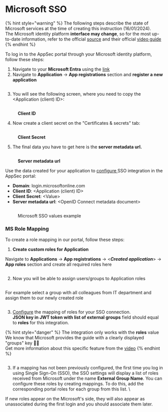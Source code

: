 # Microsoft SSO

{% hint style="warning" %}
The following steps describe the state of Microsoft services at the time of creating this instruction (16/01/2024).\
The Microsoft identity platform **interface may change**, so for the most up-to-date information, refer to the official [source](https://learn.microsoft.com/en-us/entra/identity-platform/scenario-web-app-call-api-overview) and their official [video guide](https://www.youtube.com/watch?v=LRoc-na27l0)
{% endhint %}

To log in to the AppSec portal through your Microsoft identity platform, follow these steps:

1. Navigate to your **Microsoft Entra** using the [link](https://entra.microsoft.com/#view/Microsoft\_AAD\_RegisteredApps/ApplicationsListBlade/quickStartType\~/null/sourceType/Microsoft\_AAD\_IAM)
2. Navigate to **Application** -> **App registrations** section and **register a new** **application**

<figure><img src="../../../.gitbook/assets/micr sso1.png" alt=""><figcaption></figcaption></figure>

3. You will see the following screen, where you need to copy the \<Application (client) ID>:

<figure><img src="../../../.gitbook/assets/micr sso2.jpg" alt=""><figcaption><p><strong>Client ID</strong></p></figcaption></figure>

4. Now create a client secret on the "Certificates & secrets" tab:

<figure><img src="../../../.gitbook/assets/micr sso3.jpg" alt=""><figcaption><p><strong>Client Secret</strong></p></figcaption></figure>

5. The final data you have to get here is the **server metadata url.**

<figure><img src="../../../.gitbook/assets/micr sso metadata1.jpg" alt=""><figcaption><p><strong>Server metadata url</strong></p></figcaption></figure>

Use the data created for your application to [configure ](./)SSO integration in the AppSec portal:

* **Domain**: login.microsoftonline.com
* **Client ID**: \<Application (client) ID>
* **Client Secret**: \<Value>
* **Server metadata url**: \<OpenID Connect metadata document>

<figure><img src="../../../.gitbook/assets/SSO Microsoft values.jpeg" alt=""><figcaption><p>Microsoft SSO values example</p></figcaption></figure>

### MS Role Mapping

To create a role mapping in our portal, follow these steps:

1. **Create custom roles for Application**

Navigate to **Applications** -> **App registrations** -> <_**Created application**_> -> **App roles** section and create all required roles here

<figure><img src="../../../.gitbook/assets/micr sso4.jpg" alt=""><figcaption></figcaption></figure>

2. Now you will be able to assign users/groups to Application roles

<figure><img src="../../../.gitbook/assets/micr sso5.jpg" alt=""><figcaption></figcaption></figure>

For example select a group with all colleagues from IT department and assign them to our newly created role

<figure><img src="../../../.gitbook/assets/micr sso6.jpg" alt=""><figcaption></figcaption></figure>

3. [Configure](./#role-mapping) the mapping of roles for your SSO connection. \
   **JSON key in JWT token with list of external groups** field should equal to **roles** for this integration.&#x20;

{% hint style="danger" %}
The integration only works with the **roles** value\
We know that Microsoft provides the guide with a clearly displayed "groups" key 🤷‍♂️ \
Get more information about this specific feature from the [video](https://youtu.be/LRoc-na27l0?si=VBqZ1hvDWjUSpKmr)
{% endhint %}

<figure><img src="../../../.gitbook/assets/ms mapp.png" alt=""><figcaption></figcaption></figure>

3. If a mapping has not been previously configured, the first time you log in using Single Sign-On (SSO), the SSO settings will display a list of roles received from Microsoft under the name **External Group Name**. You can configure these roles by creating mappings. To do this, add the corresponding portal roles for each group from this list. \


If new roles appear on the Microsoft's side, they will also appear as unassociated during the first login and you should associate them later.

<figure><img src="../../../.gitbook/assets/micr sso8.png" alt=""><figcaption></figcaption></figure>
